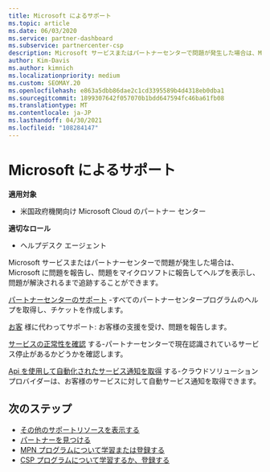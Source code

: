 ```yaml
---
title: Microsoft によるサポート
ms.topic: article
ms.date: 06/03/2020
ms.service: partner-dashboard
ms.subservice: partnercenter-csp
description: Microsoft サービスまたはパートナーセンターで問題が発生した場合は、Microsoft にエスカレーションしてヘルプを表示し、問題が解決されるまで追跡することができます。
author: Kim-Davis
ms.author: kimnich
ms.localizationpriority: medium
ms.custom: SEOMAY.20
ms.openlocfilehash: e863a5dbb86dae2c1cd3395589b4d4318eb0dba1
ms.sourcegitcommit: 1899307642f057070b1bdd647594fc46ba61fb08
ms.translationtype: MT
ms.contentlocale: ja-JP
ms.lasthandoff: 04/30/2021
ms.locfileid: "108284147"
---
```

# <a name="support-from-microsoft"></a>Microsoft によるサポート

**適用対象**

- 米国政府機関向け Microsoft Cloud のパートナー センター

**適切なロール**

- ヘルプデスク エージェント

Microsoft サービスまたはパートナーセンターで問題が発生した場合は、Microsoft に問題を報告し、問題をマイクロソフトに報告してヘルプを表示し、問題が解決されるまで追跡することができます。

[パートナーセンターのサポート](report-problems-with-partner-center.md) -すべてのパートナーセンタープログラムのヘルプを取得し、チケットを作成します。

[お客](report-problems-on-behalf-of-a-customer.md) 様に代わってサポート: お客様の支援を受け、問題を報告します。

[サービスの正常性を確認](check-service-health.md) する-パートナーセンターで現在認識されているサービス停止があるかどうかを確認します。

[Api を使用して自動化されたサービス通知を取得](get-automated-service-notifications-with-our-apis.md) する-クラウドソリューションプロバイダーは、お客様のサービスに対して自動サービス通知を取得できます。

## <a name="next-steps"></a>次のステップ

- [その他のサポートリソースを表示する](https://partner.microsoft.com/support/?stage=1)
- [パートナーを見つける](find-a-partner.md)
- [MPN プログラムについて学習または登録する](https://partner.microsoft.com/membership)
- [CSP プログラムについて学習するか、登録する](https://partner.microsoft.com/membership/cloud-solution-provider)

